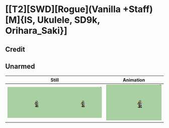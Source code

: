 # [\[T2\]\[SWD\]\[Rogue\]\(Vanilla +Staff\)\[M\]{IS, Ukulele, SD9k, Orihara_Saki}]

## Credit


	
## Unarmed

| Still | Animation |
| :---: | :-------: |
| ![Unarmed still](./Unarmed_000.png) | ![Unarmed animation](./Unarmed.gif) |
